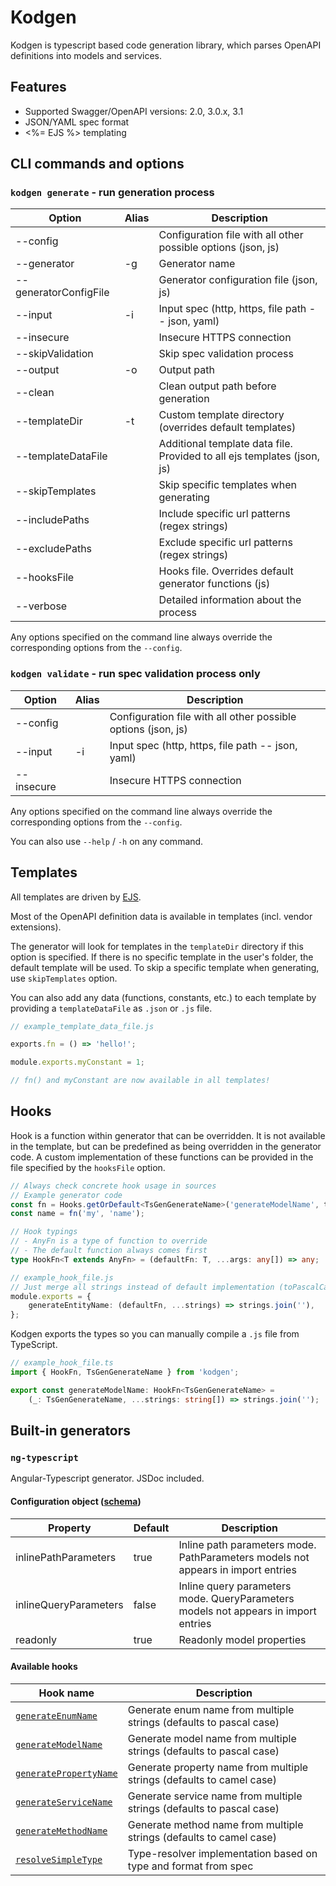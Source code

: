 # Kodgen

Kodgen is typescript based code generation library, which parses OpenAPI definitions into models and services.

## Features

+ Supported Swagger/OpenAPI versions: 2.0, 3.0.x, 3.1
+ JSON/YAML spec format
+ <%= EJS %> templating

## CLI commands and options

### `kodgen generate` - run generation process

| Option                | Alias | Description                                                             |
|-----------------------|-------|-------------------------------------------------------------------------|
| --config              |       | Configuration file with all other possible options (json, js)           |
| --generator           | -g    | Generator name                                                          |
| --generatorConfigFile |       | Generator configuration file (json, js)                                 |
| --input               | -i    | Input spec (http, https, file path -- json, yaml)                       |
| --insecure            |       | Insecure HTTPS connection                                               |
| --skipValidation      |       | Skip spec validation process                                            |
| --output              | -o    | Output path                                                             |
| --clean               |       | Clean output path before generation                                     |
| --templateDir         | -t    | Custom template directory (overrides default templates)                 |
| --templateDataFile    |       | Additional template data file. Provided to all ejs templates (json, js) |
| --skipTemplates       |       | Skip specific templates when generating                                 |
| --includePaths        |       | Include specific url patterns (regex strings)                           |
| --excludePaths        |       | Exclude specific url patterns (regex strings)                           |
| --hooksFile           |       | Hooks file. Overrides default generator functions (js)                  |
| --verbose             |       | Detailed information about the process                                  |

Any options specified on the command line always override the corresponding options from the `--config`.

### `kodgen validate` - run spec validation process only

| Option             | Alias | Description                                                             |
|--------------------|-------|-------------------------------------------------------------------------|
| --config           |       | Configuration file with all other possible options (json, js)           |
| --input            | -i    | Input spec (http, https, file path -- json, yaml)                       |
| --insecure         |       | Insecure HTTPS connection                                               |

Any options specified on the command line always override the corresponding options from the `--config`.

You can also use `--help` / `-h` on any command.

## Templates

All templates are driven by [EJS](https://github.com/mde/ejs).

Most of the OpenAPI definition data is available in templates (incl. vendor extensions).

The generator will look for templates in the `templateDir` directory if this option is specified.
If there is no specific template in the user's folder, the default template will be used.
To skip a specific template when generating, use `skipTemplates` option.

You can also add any data (functions, constants, etc.) to each template by providing a `templateDataFile` as `.json` or `.js` file.

```javascript
// example_template_data_file.js

exports.fn = () => 'hello!';

module.exports.myConstant = 1;

// fn() and myConstant are now available in all templates!
```

## Hooks

Hook is a function within generator that can be overridden.
It is not available in the template, but can be predefined as being overridden in the generator code.
A custom implementation of these functions can be provided in the file specified by the `hooksFile` option.

```typescript
// Always check concrete hook usage in sources
// Example generator code
const fn = Hooks.getOrDefault<TsGenGenerateName>('generateModelName', toPascalCase);
const name = fn('my', 'name');

// Hook typings
// - AnyFn is a type of function to override
// - The default function always comes first
type HookFn<T extends AnyFn> = (defaultFn: T, ...args: any[]) => any;

// example_hook_file.js
// Just merge all strings instead of default implementation (toPascalCase)
module.exports = {
    generateEntityName: (defaultFn, ...strings) => strings.join(''),
};
```

Kodgen exports the types so you can manually compile a `.js` file from TypeScript.

```typescript
// example_hook_file.ts
import { HookFn, TsGenGenerateName } from 'kodgen';

export const generateModelName: HookFn<TsGenGenerateName> =
	(_: TsGenGenerateName, ...strings: string[]) => strings.join('');
```

## Built-in generators

### `ng-typescript`

Angular-Typescript generator. JSDoc included.

#### Configuration object ([schema](assets/generators/ng-typescript-config-schema.json))

| Property              | Default | Description                                                                        |
|-----------------------|---------|------------------------------------------------------------------------------------|
| inlinePathParameters  | true    | Inline path parameters mode. PathParameters models not appears in import entries   |
| inlineQueryParameters | false   | Inline query parameters mode. QueryParameters models not appears in import entries |
| readonly              | true    | Readonly model properties                                                          |

#### Available hooks

| Hook name              | Description                                                            |
|------------------------|------------------------------------------------------------------------|
| [`generateEnumName`](src/generators/typescript/typescript-generator-naming.service.ts#L102)     | Generate enum name from multiple strings (defaults to pascal case)     |
| [`generateModelName`](src/generators/typescript/typescript-generator-naming.service.ts#L108)    | Generate model name from multiple strings (defaults to pascal case)    |
| [`generatePropertyName`](src/generators/typescript/typescript-generator-naming.service.ts#L114) | Generate property name from multiple strings (defaults to camel case)  |
| [`generateServiceName`](src/generators/typescript/typescript-generator-naming.service.ts#L96)  | Generate service name from multiple strings (defaults to pascal case)  |
| [`generateMethodName`](src/generators/typescript/typescript-generator-naming.service.ts#L120)   | Generate method name from multiple strings (defaults to camel case)    |
| [`resolveSimpleType`](src/generators/typescript/entities/typescript-generator-model.service.ts#L196)    | Type-resolver implementation based on type and format from spec        |
